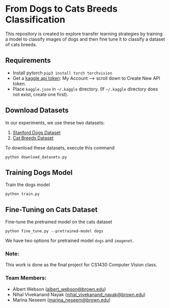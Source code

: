 # From Dogs to Cats Breeds Classification
This repository is created to explore transfer learning strategies by training a model to classify images of dogs and then fine tune it to classify a dataset of cats breeds.

## Requirements
- Install pytorch `pip3 install torch torchvision`
- Get a [kaggle api token](https://www.kaggle.com/docs/api): My Account --> scroll down to Create New API token.
- Place `kaggle.json` in `~/.kaggle` directory. (If `~/.kaggle` directory does not exist, create one first).

## Download Datasets
In our experiments, we use these two datasets: 
1. [Stanford Dogs Dataset](https://www.kaggle.com/jessicali9530/stanford-dogs-dataset)
2. [Cat Breeds Dataset](https://www.kaggle.com/ma7555/cat-breeds-dataset#cats.csv)

To download these datasets, execute this command
```
python download_datasets.py
```

## Training Dogs Model
Train the dogs model

```
python train.py
```

## Fine-Tuning on Cats Dataset
Fine-tune the pretrained model on the cats dataset

```
python fine_tune.py --pretrained-model dogs
```
We have two options for pretrained model `dogs` and `imagenet`. 


### Note:
This work is done as the final project for CS1430 Computer Vision class.

### Team Members:
- Albert Webson (albert_webson@brown.edu)
- Nihal Vivekanand Nayak (nihal_vivekanand_nayak@brown.edu)
- Marina Neseem (marina_neseem@brown.edu)
